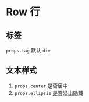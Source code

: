 # Row 行

## 标签

`props.tag` 默认 `div`

<preview path="./demos/tag.vue"></preview>

## 文本样式

1. `props.center` 是否居中
2. `props.ellipsis` 是否溢出隐藏

<preview path="./demos/text-style.vue"></preview>
